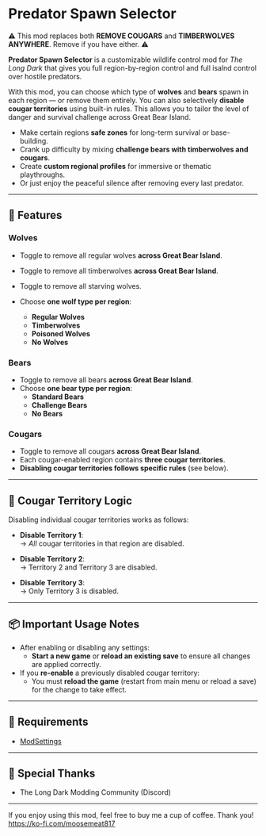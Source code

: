# Predator Spawn Selector

⚠️ This mod replaces both **REMOVE COUGARS** and **TIMBERWOLVES ANYWHERE**.  Remove if you have either.  ⚠️


**Predator Spawn Selector** is a customizable wildlife control mod for *The Long Dark* that gives you full region-by-region control and full isalnd control over hostile predators.

With this mod, you can choose which type of **wolves** and **bears** spawn in each region — or remove them entirely. You can also selectively **disable cougar territories** using built-in rules. This allows you to tailor the level of danger and survival challenge across Great Bear Island.

- Make certain regions **safe zones** for long-term survival or base-building.
- Crank up difficulty by mixing **challenge bears with timberwolves and cougars**.
- Create **custom regional profiles** for immersive or thematic playthroughs.
- Or just enjoy the peaceful silence after removing every last predator.

---

## 🔧 Features

### Wolves
- Toggle to remove all regular wolves **across Great Bear Island**.
- Toggle to remove all timberwolves **across Great Bear Island**.
- Toggle to remove all starving wolves.
  
- Choose **one wolf type per region**:
  - **Regular Wolves**
  - **Timberwolves**
  - **Poisoned Wolves**
  - **No Wolves**
  
### Bears
- Toggle to remove all bears **across Great Bear Island**.
- Choose **one bear type per region**:
  - **Standard Bears**
  - **Challenge Bears**
  - **No Bears**

### Cougars
- Toggle to remove all cougars **across Great Bear Island**.
- Each cougar-enabled region contains **three cougar territories**.
- **Disabling cougar territories follows specific rules** (see below).

---

## 🐾 Cougar Territory Logic

Disabling individual cougar territories works as follows:

- **Disable Territory 1**:  
  → *All* cougar territories in that region are disabled.

- **Disable Territory 2**:  
  → Territory 2 and Territory 3 are disabled.

- **Disable Territory 3**:  
  → Only Territory 3 is disabled.

---

## 📦 Important Usage Notes

- After enabling or disabling any settings:
  - **Start a new game** or **reload an existing save** to ensure all changes are applied correctly.
- If you **re-enable** a previously disabled cougar territory:
  - You must **reload the game** (restart from main menu or reload a save) for the change to take effect.

---

## 🧱 Requirements

- [ModSettings](https://github.com/zeobviouslyfakeacc/ModSettings)

---

## 🙏 Special Thanks

- The Long Dark Modding Community (Discord)

---


If you enjoy using this mod, feel free to buy me a cup of coffee.  Thank you!
https://ko-fi.com/moosemeat817

